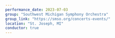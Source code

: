 ```yaml
---
performance_date: 2023-07-03
group: "Southwest Michigan Symphony Orchestra"
group_link: "https://smso.org/concerts-events/"
location: "St. Joseph, MI"
conductor: true
---
```

